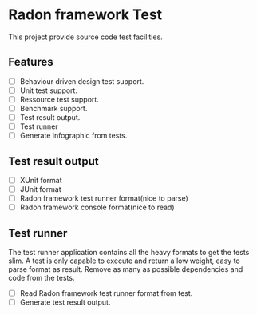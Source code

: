 # Radon framework Test
This project provide source code test facilities.

## Features
- [ ] Behaviour driven design test support.
- [ ] Unit test support.
- [ ] Ressource test support.
- [ ] Benchmark support.
- [ ] Test result output.
- [ ] Test runner
- [ ] Generate infographic from tests.

## Test result output
- [ ] XUnit format
- [ ] JUnit format
- [ ] Radon framework test runner format(nice to parse)
- [ ] Radon framework console format(nice to read)

## Test runner
The test runner application contains all the heavy formats to get the tests slim.
A test is only capable to execute and return a low weight, easy to parse format as result. Remove as many as possible dependencies and code from the tests.
- [ ] Read Radon framework test runner format from test.
- [ ] Generate test result output.